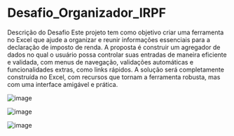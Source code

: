 # Desafio_Organizador_IRPF

Descrição do Desafio
Este projeto tem como objetivo criar uma ferramenta no Excel que ajude a organizar e reunir informações essenciais para a declaração de imposto de renda. A proposta é construir um agregador de dados no qual o usuário possa controlar suas entradas de maneira eficiente e validada, com menus de navegação, validações automáticas e funcionalidades extras, como links rápidos. A solução será completamente construída no Excel, com recursos que tornam a ferramenta robusta, mas com uma interface amigável e prática.

![image](https://github.com/user-attachments/assets/47ba45d6-a278-4115-bebd-6ead86a8299d)

![image](https://github.com/user-attachments/assets/50f7f455-76c0-4e36-8094-7deb551e1156)

![image](https://github.com/user-attachments/assets/aad32447-c017-440f-958e-6a02bb4f64ab)




